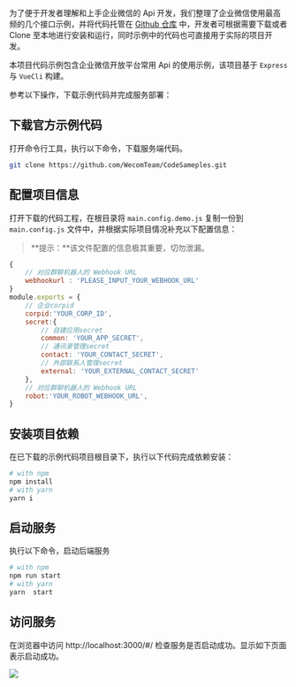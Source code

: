 为了便于开发者理解和上手企业微信的 Api 开发，我们整理了企业微信使用最高频的几个接口示例，并将代码托管在 [Github 仓库](https://github.com/WecomTeam/CodeSamples "Github 仓库") 中，开发者可根据需要下载或者 Clone 至本地进行安装和运行，同时示例中的代码也可直接用于实际的项目开发。

本项目代码示例包含企业微信开放平台常用 Api 的使用示例，该项目基于 `Express` 与 `VueCli` 构建。

参考以下操作，下载示例代码并完成服务部署：

## 下载官方示例代码

打开命令行工具，执行以下命令，下载服务端代码。

```bash
git clone https://github.com/WecomTeam/CodeSameples.git
```

## 配置项目信息

打开下载的代码工程，在根目录将 `main.config.demo.js` 复制一份到 `main.config.js` 文件中，并根据实际项目情况补充以下配置信息：

> **提示：**该文件配置的信息极其重要，切勿泄漏。

```javascript
{
	// 对应群聊机器人的 Webhook URL
	webhookurl : 'PLEASE_INPUT_YOUR_WEBHOOK_URL'
}
module.exports = {
	// 企业corpid
    corpid:'YOUR_CORP_ID',
    secret:{
		// 自建应用secret
        common: 'YOUR_APP_SECRET',
		// 通讯录管理secret
        contact: 'YOUR_CONTACT_SECRET',
		// 外部联系人管理secret
        external: 'YOUR_EXTERNAL_CONTACT_SECRET'
    },
    // 对应群聊机器人的 Webhook URL
    robot:'YOUR_ROBOT_WEBHOOK_URL',
}
```

## 安装项目依赖

在已下载的示例代码项目根目录下，执行以下代码完成依赖安装：
```bash
# with npm
npm install 
# with yarn
yarn i
```

## 启动服务

执行以下命令，启动后端服务

```bash
# with npm
npm run start
# with yarn
yarn  start
```

## 访问服务

在浏览器中访问 http://localhost:3000/#/ 检查服务是否启动成功。显示如下页面表示启动成功。

![](https://wework.qpic.cn/wwpic/146295_LOOQ6mBuQXCIATH_1630067089/0)